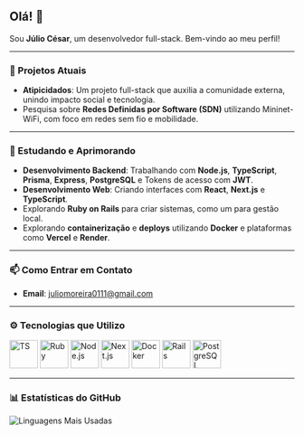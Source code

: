 ## Olá! 👋

Sou **Júlio César**, um desenvolvedor full-stack. Bem-vindo ao meu perfil!

---

### 🔭 Projetos Atuais
- **Atipicidados**: Um projeto full-stack que auxilia a comunidade externa, unindo impacto social e tecnologia.
- Pesquisa sobre **Redes Definidas por Software (SDN)** utilizando Mininet-WiFi, com foco em redes sem fio e mobilidade.

---

### 🌱 Estudando e Aprimorando
- **Desenvolvimento Backend**: Trabalhando com **Node.js**, **TypeScript**, **Prisma**, **Express**, **PostgreSQL** e Tokens de acesso com **JWT**.
- **Desenvolvimento Web**: Criando interfaces com **React**, **Next.js** e **TypeScript**.
- Explorando **Ruby on Rails** para criar sistemas, como um para gestão local.
- Explorando **containerização** e **deploys** utilizando **Docker** e plataformas como **Vercel** e **Render**.

---

### 📫 Como Entrar em Contato
- **Email**: [juliomoreira0111@gmail.com](mailto:juliomoreira0111@gmail.com)

---

### ⚙️ Tecnologias que Utilizo
<p align="start">
  <img src="https://cdn.jsdelivr.net/gh/devicons/devicon@latest/icons/typescript/typescript-original.svg" title="TS" width="50" height="50" />
  <img src="https://cdn.jsdelivr.net/gh/devicons/devicon/icons/ruby/ruby-original.svg" title="Ruby" width="50" height="50" />
  <img src="https://cdn.jsdelivr.net/gh/devicons/devicon@latest/icons/nodejs/nodejs-original-wordmark.svg" title="Node.js" width="50" height="50" />
  <img src="https://cdn.jsdelivr.net/gh/devicons/devicon/icons/nextjs/nextjs-original.svg" title="Next.js" width="50" height="50" />
  <img src="https://cdn.jsdelivr.net/gh/devicons/devicon@latest/icons/docker/docker-original-wordmark.svg" title="Docker" width="50" height="50" />
  <img src="https://cdn.jsdelivr.net/gh/devicons/devicon@latest/icons/rails/rails-plain-wordmark.svg" title="Rails" width="50" height="50"  />
  <img src="https://cdn.jsdelivr.net/gh/devicons/devicon@latest/icons/postgresql/postgresql-original-wordmark.svg" title="PostgreSQL" width="50" height="50"  />



</p>


---

### 📊 Estatísticas do GitHub

![Linguagens Mais Usadas](https://github-readme-stats.vercel.app/api/top-langs/?username=jcmoreiraa&layout=compact&theme=merko&hide_border=true)



